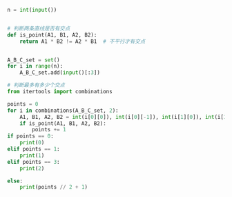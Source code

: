 
<BlogInfo id="1065" title="32.牛妹的黑白线" author="白日梦想猿" pv=0 read_times=0 pre_cost_time=0分26秒 category="算法" tag_list="['算法']" create_time="2022.03.25 10:00:03" update_time="2022.03.25 10:28:46" />

```python
n = int(input())


# 判断两条直线是否有交点
def is_point(A1, B1, A2, B2):
    return A1 * B2 != A2 * B1  # 不平行才有交点


A_B_C_set = set()
for i in range(n):
    A_B_C_set.add(input()[:3])

# 判断最多有多少个交点
from itertools import combinations

points = 0
for i in combinations(A_B_C_set, 2):
    A1, B1, A2, B2 = int(i[0][0]), int(i[0][-1]), int(i[1][0]), int(i[1][-1])
    if is_point(A1, B1, A2, B2):
        points += 1
if points == 0:
    print(0)
elif points == 1:
    print(1)
elif points == 3:
    print(2)

else:
    print(points // 2 + 1)

```

